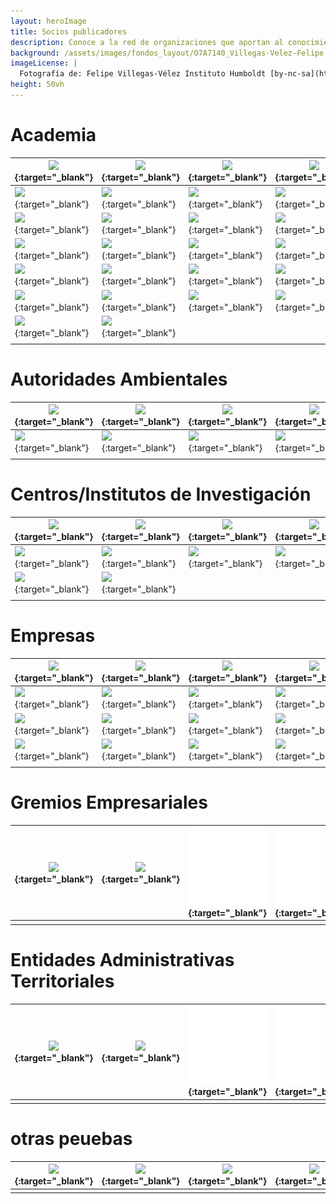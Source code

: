 ```yaml
---
layout: heroImage
title: Socios publicadores
description: Conoce a la red de organizaciones que aportan al conocimiento libre y gratuito sobre biodiversidad en el país.
background: /assets/images/fondos_layout/O7A7140_Villegas-Velez-Felipe.jpg
imageLicense: |
  Fotografía de: Felipe Villegas-Vélez Instituto Humboldt [by-nc-sa](https://creativecommons.org/licenses/by-nc-sa/3.0/) 
height: 50vh
---
```



# Academia

|  [![](https://statics.sibcolombia.net/sib-resources/images/logos-socios/500px/lasalle.jpg)](https://www.gbif.org/publisher/478a9e81-e716-42dc-a68d-03487953a32e){:target="_blank"}  |  [![](https://statics.sibcolombia.net/sib-resources/images/logos-socios/500px/udenar.jpg)](https://www.gbif.org/publisher/58c7e325-82fc-446d-9406-851b4d357db7){:target="_blank"}  |  [![](https://statics.sibcolombia.net/sib-resources/images/logos-socios/500px/udea.jpg)](http://www.gbif.org/publisher/cccff716-2694-4209-9f9e-2f7a484465a0){:target="_blank"}  |  [![](https://statics.sibcolombia.net/sib-resources/images/logos-socios/500px/uniandes.jpg)](https://www.gbif.org/publisher/77c64839-4c99-4a40-beb3-cd16afc23540){:target="_blank"}  |  [![](https://statics.sibcolombia.net/sib-resources/images/logos-socios/500px/univalle.jpg)](https://www.gbif.org/publisher/85be57ed-f187-49c9-b7ff-eaa622e06217){:target="_blank"}  |  [![](https://statics.sibcolombia.net/sib-resources/images/logos-socios/500px/unimagdalena.jpg)](https://www.gbif.org/publisher/30ff48bd-4dd1-429d-a5a5-348c8e5fbfb1){:target="_blank"} |
|---|---|---|---|---|---|
|  [![](https://statics.sibcolombia.net/sib-resources/images/logos-socios/500px/unal.jpg)](https://www.gbif.org/publisher/eac88d99-9f6c-4031-8fc4-8088f0e0dfe7){:target="_blank"}  |  [![](https://statics.sibcolombia.net/sib-resources/images/logos-socios/500px/uptc.jpg)](http://www.gbif.org/publisher/ad3f9c5f-5021-45a3-a7c4-3e64895f6f79){:target="_blank"}  |  [![](https://statics.sibcolombia.net/sib-resources/images/logos-socios/500px/puj.jpg)](http://www.gbif.org/publisher/0e2f2e28-7790-4c82-b8fb-6ef7b4c764e2){:target="_blank"}  |  [![](https://statics.sibcolombia.net/sib-resources/images/logos-socios/500px/utch.jpg)](http://www.gbif.org/publisher/073e52d4-44bd-41d7-bdfa-88c2735c694b){:target="_blank"}  |  [![](https://statics.sibcolombia.net/sib-resources/images/logos-socios/500px/uis.jpg)](http://www.gbif.org/publisher/6c147991-c3bf-453d-a778-3bea9a534804){:target="_blank"}  |  [![](https://statics.sibcolombia.net/sib-resources/images/logos-socios/500px/uco.jpg)](http://www.gbif.org/publisher/c8f840a3-4949-4e18-82e9-5771c3e57129){:target="_blank"} |
|  [![](https://statics.sibcolombia.net/sib-resources/images/logos-socios/500px/ut.jpg)](http://www.gbif.org/publisher/5a45153b-bdf9-44ae-b7a7-e3261896540b){:target="_blank"}  |  [![](https://statics.sibcolombia.net/sib-resources/images/logos-socios/500px/icesi.jpg)](http://www.gbif.org/publisher/7d91f9bd-f6cd-48e3-ba81-3c228cf5e13a){:target="_blank"}  |  [![](https://statics.sibcolombia.net/sib-resources/images/logos-socios/500px/itm.jpg)](http://www.gbif.org/publisher/34770310-601a-43e0-84fb-ed81661c2d00){:target="_blank"}  |  [![](https://statics.sibcolombia.net/sib-resources/images/logos-socios/500px/unicordoba.jpg)](http://www.gbif.org/publisher/dec5e6c9-0156-4fa0-b01c-e642dbff48fc){:target="_blank"}  |  [![](https://statics.sibcolombia.net/sib-resources/images/logos-socios/500px/utp.jpg)](http://www.gbif.org/publisher/06f46c98-9794-4d96-a014-aecdf24dbd7e){:target="_blank"}  |  [![](https://statics.sibcolombia.net/sib-resources/images/logos-socios/500px/uniamazonia.jpg)](http://www.gbif.org/publisher/256035fe-75ff-4a7c-94bc-86af590c9050){:target="_blank"} |
|  [![](https://statics.sibcolombia.net/sib-resources/images/logos-socios/500px/unbosque.jpg)](http://www.gbif.org/publisher/e0455781-2311-4b5b-8cc0-421d73e04f1b){:target="_blank"}  |  [![](https://statics.sibcolombia.net/sib-resources/images/logos-socios/500px/udistrital.jpg)](http://www.gbif.org/publisher/b8cd2cdb-ee95-409c-b1b8-e09bab4f9a70){:target="_blank"}  |  [![](https://statics.sibcolombia.net/sib-resources/images/logos-socios/500px/uniquindio.jpg)](http://www.gbif.org/publisher/bc709e2f-6eb4-4cbe-a295-e12eed0679f2){:target="_blank"}  |  [![](https://statics.sibcolombia.net/sib-resources/images/logos-socios/500px/ucaldas.jpg)](http://www.gbif.org/publisher/f7f9717e-9e50-4a00-a30f-7b134390a566){:target="_blank"}  |  [![](https://statics.sibcolombia.net/sib-resources/images/logos-socios/500px/itp.jpg)](http://www.gbif.org/publisher/882d4191-4161-4fde-9e94-20fbb44901c8){:target="_blank"}  |  [![](https://statics.sibcolombia.net/sib-resources/images/logos-socios/500px/unicauca.jpg)](http://www.gbif.org/publisher/695bd197-a0b6-4937-9867-414e84d3a96d){:target="_blank"} |
|  [![](https://statics.sibcolombia.net/sib-resources/images/logos-socios/500px/unillanos.jpg)](http://www.gbif.org/publisher/2fff5d0c-6bbd-432d-8832-cc4e307a267f){:target="_blank"}  |  [![](https://statics.sibcolombia.net/sib-resources/images/logos-socios/500px/ces.jpg)](http://www.gbif.org/publisher/450bdfce-76f7-483e-b4c4-cab6a3daebba){:target="_blank"}  |  [![](https://statics.sibcolombia.net/sib-resources/images/logos-socios/500px/udca.jpg)](http://www.gbif.org/publisher/814bd44e-34d6-46e1-a143-0c12d03f3eba){:target="_blank"}  |  [![](https://statics.sibcolombia.net/sib-resources/images/logos-socios/500px/upb.jpg)](http://www.gbif.org/publisher/9ad34578-87e3-4240-93ac-4b1a5c9347dc){:target="_blank"}  |  [![](https://statics.sibcolombia.net/sib-resources/images/logos-socios/500px/unipamplona.jpg)](https://www.gbif.org/publisher/96b23685-f195-4131-af29-ea9e160225dd){:target="_blank"}  |  [![](https://statics.sibcolombia.net/sib-resources/images/logos-socios/500px/unisucre.jpg)](https://www.gbif.org/publisher/341acb6e-2ed2-4c13-af14-5e00173e15f8){:target="_blank"} |
|  [![](https://statics.sibcolombia.net/sib-resources/images/logos-socios/500px/unisinu.jpg)](https://www.gbif.org/publisher/8d9a1a1c-a563-461e-85ef-002861f87bd7){:target="_blank"}  |  [![](https://statics.sibcolombia.net/sib-resources/images/logos-socios/500px/eafit.jpg)](https://www.gbif.org/publisher/57c6cd7f-e50f-441e-849a-3d2e1912cb92){:target="_blank"}  |  [![](https://statics.sibcolombia.net/sib-resources/images/logos-socios/500px/tdea.jpg)](https://www.gbif.org/publisher/63da1b44-176a-4e9b-b418-28fcc182c676){:target="_blank"}  |  [![](https://statics.sibcolombia.net/sib-resources/images/logos-socios/500px/unibague.jpg)](https://www.gbif.org/publisher/ec11396a-66ab-4e57-b9c1-a8aff1cb7a1d){:target="_blank"}  |  [![](https://statics.sibcolombia.net/sib-resources/images/logos-socios/500px/corhuila.jpg)](https://www.gbif.org/publisher/57dfb71a-f0aa-47c2-b997-30c6048dc98a){:target="_blank"}  |  [![](https://statics.sibcolombia.net/sib-resources/images/logos-socios/500px/utadeo.jpg)](https://www.gbif.org/publisher/81724943-d4d5-4b72-bfd6-3cfc5725c12a){:target="_blank"} |
|  [![](https://sibcolombia.net/wp-content/uploads/2021/05/usbcali.jpg)](https://www.gbif.org/publisher/0a1fecc6-cc98-47d7-bdd0-42f3c051072f){:target="_blank"}  |  [![](https://statics.sibcolombia.net/sib-resources/images/logos-socios/ipt/unilibre.jpg)](https://www.gbif.org/publisher/0b6c758d-aeac-4bea-a8c9-bd1703468b8a){:target="_blank"} | | | | |
| | | | | | |



# Autoridades Ambientales

|  [![](https://statics.sibcolombia.net/sib-resources/images/logos-socios/500px/cam.jpg)](https://www.gbif.org/publisher/01557d7b-fe92-442a-915c-cc4709eaed23){:target="_blank"}  |  [![](https://statics.sibcolombia.net/sib-resources/images/logos-socios/500px/car.jpg)](https://www.gbif.org/publisher/47380c8a-0edd-4036-b1bc-d852cba8232f){:target="_blank"}  |  [![](https://statics.sibcolombia.net/sib-resources/images/logos-socios/500px/carder.jpg)](https://www.gbif.org/publisher/530adb60-b968-4804-8571-4e8f74b9539d){:target="_blank"}  |  [![](https://statics.sibcolombia.net/sib-resources/images/logos-socios/500px/cdmb.jpg)](https://www.gbif.org/publisher/7a079928-aee9-418a-b083-6152d01c78d6){:target="_blank"}  |  [![](https://statics.sibcolombia.net/sib-resources/images/logos-socios/500px/coralina.jpg)](https://www.gbif.org/publisher/73b7431a-7a64-47f6-9c1b-a030e1a67fa4){:target="_blank"}  |  [![](https://statics.sibcolombia.net/sib-resources/images/logos-socios/500px/corantioquia.jpg)](https://www.gbif.org/publisher/15b278a8-1356-4f7b-ba32-3c733c3d0aac){:target="_blank"} |
|---|---|---|---|---|---|
|  [![](https://statics.sibcolombia.net/sib-resources/images/logos-socios/500px/cormacarena.jpg)](http://www.gbif.org/publisher/4b3fc3ac-227f-477d-9853-cfa76044d108){:target="_blank"}  |  [![](https://statics.sibcolombia.net/sib-resources/images/logos-socios/500px/cornare.jpg)](http://www.gbif.org/publisher/1106e179-e49f-461f-95a6-459bf4d53c1b){:target="_blank"}  |  [![](https://statics.sibcolombia.net/sib-resources/images/logos-socios/500px/corpoamazonia.jpg)](http://www.gbif.org/publisher/52f50975-7f82-4945-8e98-90b983a89bfc){:target="_blank"}  |  [![](https://statics.sibcolombia.net/sib-resources/images/logos-socios/500px/corpoboyaca.jpg)](https://www.gbif.org/publisher/03fefd3c-2809-4966-810d-a6c2205ab899  ){:target="_blank"}  |  [![](https://statics.sibcolombia.net/sib-resources/images/logos-socios/500px/corpocaldas.jpg)](http://www.gbif.org/publisher/015d5ac7-2644-49e9-815e-79468647d6af){:target="_blank"}  |  [![](https://statics.sibcolombia.net/sib-resources/images/logos-socios/500px/corpochivor.jpg)](https://www.gbif.org/publisher/6e051633-cbf0-4729-be54-f7be1e078c97  ){:target="_blank"} |
| | | | | | |




# Centros/Institutos de Investigación

|  [![](https://statics.sibcolombia.net/sib-resources/images/logos-socios/500px/agrosavia.jpg)](https://www.gbif.org/publisher/488f6b87-5688-4c9a-928c-2d5355054b01){:target="_blank"}  |  [![](https://statics.sibcolombia.net/sib-resources/images/logos-socios/500px/bios.jpg)](http://www.gbif.org/publisher/56d218dd-b62e-4ee5-bde6-15f013ad99bb){:target="_blank"}  |  [![](https://statics.sibcolombia.net/sib-resources/images/logos-socios/500px/cenicafe.jpg)](https://www.gbif.org/publisher/da583013-8a1b-4570-b0e4-c7cb25b2e7bf){:target="_blank"}  |  [![](https://statics.sibcolombia.net/sib-resources/images/logos-socios/500px/cenipalma.jpg)](https://www.gbif.org/publisher/23fe61fe-622d-4523-ae45-8c931f22c534){:target="_blank"}  |  [![](https://statics.sibcolombia.net/sib-resources/images/logos-socios/500px/ciat.jpg)](https://www.gbif.org/publisher/fee3882f-5360-4f01-a1ca-767c48fa629c){:target="_blank"}  |  [![](https://statics.sibcolombia.net/sib-resources/images/logos-socios/500px/cipav.jpg)](https://www.gbif.org/publisher/2e7ea925-e11c-451c-9841-0a8e85e5c5dc){:target="_blank"} |
|---|---|---|---|---|---|
|  [![](https://statics.sibcolombia.net/sib-resources/images/logos-socios/500px/corpogen.jpg)](https://www.gbif.org/publisher/2730ae30-29d6-4aa2-99ee-26f483fa718b){:target="_blank"}  |  [![](https://statics.sibcolombia.net/sib-resources/images/logos-socios/500px/iavh.jpg)](http://www.gbif.org/publisher/2a7e3080-28a9-11dd-97cd-b8a03c50a862){:target="_blank"}  |  [![](https://statics.sibcolombia.net/sib-resources/images/logos-socios/500px/icmt.jpg)](http://www.gbif.org/publisher/831c8ca0-3806-4796-b8a3-fb5f15813749){:target="_blank"}  |  [![](https://statics.sibcolombia.net/sib-resources/images/logos-socios/500px/iiap.jpg)](https://www.gbif.org/publisher/e1050db2-9faf-4d72-b860-295debaf9d2a){:target="_blank"}  |  [![](https://statics.sibcolombia.net/sib-resources/images/logos-socios/500px/inciva.jpg)](http://www.gbif.org/publisher/a7e6d0ba-9e3d-4be2-b3ac-2c5e812e0a31){:target="_blank"}  |  [![](https://statics.sibcolombia.net/sib-resources/images/logos-socios/500px/ins.jpg)](https://www.gbif.org/publisher/b8b274e0-3216-48b8-afea-5616ec326ce1){:target="_blank"} |
|  [![](https://statics.sibcolombia.net/sib-resources/images/logos-socios/500px/invemar.jpg)](https://www.gbif.org/publisher/f072f648-b8a4-47a0-9e1c-89d790645b5a){:target="_blank"}  |  [![](https://statics.sibcolombia.net/sib-resources/images/logos-socios/500px/sinchi.jpg)](https://www.gbif.org/publisher/9d77fdeb-100f-4b29-98ad-4effdd824457){:target="_blank"} |
| | | | | | |

# Empresas

 |  [![](https://statics.sibcolombia.net/sib-resources/images/logos-socios/500px/anglogoldashanti.jpg)](https://www.gbif.org/publisher/df604473-66f0-444d-94c4-22795f268afe){:target="_blank"}  |  [![](https://statics.sibcolombia.net/sib-resources/images/logos-socios/500px/ab.jpg)](https://www.gbif.org/es/publisher/6d1beb45-43bc-499a-85a0-f06f67e81591){:target="_blank"}  |  [![](https://statics.sibcolombia.net/sib-resources/images/logos-socios/500px/aigos.jpg)](https://www.gbif.org/publisher/eea64f26-8fd5-49fb-be7e-a1d4cfc051ee){:target="_blank"}  |  [![](https://statics.sibcolombia.net/sib-resources/images/logos-socios/500px/anadarko.jpg)](https://www.gbif.org/publisher/b5904aaf-02c7-4ff3-85a6-0f528dbb632e){:target="_blank"}  |  [![](https://statics.sibcolombia.net/sib-resources/images/logos-socios/500px/biotica.jpg)](https://www.gbif.org/publisher/8e6bc843-c1b4-4b10-b546-881f06049004){:target="_blank"}  |  [![](https://statics.sibcolombia.net/sib-resources/images/logos-socios/500px/celsia.jpg)](https://www.gbif.org/publisher/0fd86a13-3d0d-4d6e-b809-2811706f35d6){:target="_blank"} |
|---|---|---|---|---|---|
|  [![](https://statics.sibcolombia.net/sib-resources/images/logos-socios/500px/cerrejon.jpg)](https://www.gbif.org/publisher/14fb9c57-68a5-4870-b434-5355df7a9c3c){:target="_blank"}  |  [![](https://statics.sibcolombia.net/sib-resources/images/logos-socios/500px/cerromatoso.jpg)](https://www.gbif.org/publisher/1a4f4e64-eb3d-42c3-a359-1be3869b3a20){:target="_blank"}  |  [![](https://statics.sibcolombia.net/sib-resources/images/logos-socios/500px/ciprogress.jpg)](https://www.gbif.org/publisher/03a8bc52-9c2e-4aee-8dd7-9b4d279e4960){:target="_blank"}  |  [![](https://statics.sibcolombia.net/sib-resources/images/logos-socios/500px/comfenalco.jpg)](http://www.gbif.org/publisher/0c0c7309-6a47-4760-9f5c-a48f6d354f75){:target="_blank"}  |  [![](https://statics.sibcolombia.net/sib-resources/images/logos-socios/500px/cunaguaro.jpg)](https://www.gbif.org/publisher/c5245889-c63d-48fa-ae4b-90ddd74f1d2d){:target="_blank"}  |  [![](https://statics.sibcolombia.net/sib-resources/images/logos-socios/ipt/enel.jpg)](https://www.gbif.org/publisher/f442f96e-2017-4cf5-b19f-1f3320ae7577){:target="_blank"} |
|  [![](https://statics.sibcolombia.net/sib-resources/images/logos-socios/ipt/epm.jpg)](https://www.gbif.org/publisher/d42b7e5d-a3e5-4fc2-8b3d-105336d70898){:target="_blank"}  |  [![](https://statics.sibcolombia.net/sib-resources/images/logos-socios/500px/geb.jpg)](https://www.gbif.org/publisher/2977895d-3ce2-4fb9-b62e-a775c8fd9304){:target="_blank"}  |  [![](https://statics.sibcolombia.net/sib-resources/images/logos-socios/500px/hatovial.jpg)](https://www.gbif.org/publisher/90d2e455-c279-4bf1-ba87-806495641e18){:target="_blank"}  |  [![](https://statics.sibcolombia.net/sib-resources/images/logos-socios/500px/holcim.jpg)](https://www.gbif.org/publisher/5e08abdd-46a0-45ec-a2e5-93348975b11d){:target="_blank"}  |  [![](https://statics.sibcolombia.net/sib-resources/images/logos-socios/500px/inerco.jpg)](https://www.gbif.org/publisher/9a21807b-b9c5-4071-b393-764f3cd58abc){:target="_blank"}  |  [![](https://statics.sibcolombia.net/sib-resources/images/logos-socios/500px/isagen.jpg)](https://www.gbif.org/publisher/04ce62dd-30ec-4d98-8b30-b09cafc3ac38){:target="_blank"} |
|  [![](https://statics.sibcolombia.net/sib-resources/images/logos-socios/500px/lapintada.jpg)](https://www.gbif.org/publisher/db41c5c6-d34a-4d27-8ac9-0c8d085393f7){:target="_blank"}  |  [![](https://statics.sibcolombia.net/sib-resources/images/logos-socios/500px/moam.jpg)](https://www.gbif.org/publisher/9a21807b-b9c5-4071-b393-764f3cd58abc){:target="_blank"}  |  [![](https://statics.sibcolombia.net/sib-resources/images/logos-socios/500px/bicentenario.jpg)](http://www.gbif.org/publisher/c3da1f49-b2c8-4751-b72f-28855546ec4c){:target="_blank"}  |  [![](https://statics.sibcolombia.net/sib-resources/images/logos-socios/500px/promigas.jpg)](https://www.gbif.org/publisher/dbc2ab56-d499-403c-8db5-c1a49cd0b75f){:target="_blank"}  |  [![](https://statics.sibcolombia.net/sib-resources/images/logos-socios/500px/stratos.jpg)](https://www.gbif.org/publisher/2c542862-b9dd-40fc-8260-fb434997efa7){:target="_blank"}  |  [![](https://statics.sibcolombia.net/sib-resources/images/logos-socios/500px/terrasos.jpg)](https://www.gbif.org/publisher/f5db868f-e5bf-4208-bd9d-d4063ae1c825){:target="_blank"} |
| | | | | | |


# Gremios Empresariales

|  [![](https://statics.sibcolombia.net/sib-resources/images/logos-socios/500px/fnc.jpg)](https://www.gbif.org/publisher/fe602f47-b553-4291-b6e5-197b9837e167){:target="_blank"}  |  [![](https://statics.sibcolombia.net/sib-resources/images/logos-socios/500px/fedecacao.jpg)](https://www.gbif.org/publisher/37c1c493-782c-4f53-914d-b1f66cdcf61c){:target="_blank"}  |  [![](/comunidad/imagenes/W_Logo500x500.jpg)](){:target="_blank"}  |  [![](/comunidad/imagenes/W_Logo500x500.jpg)](){:target="_blank"}  |  [![](/comunidad/imagenes/W_Logo500x500.jpg)](){:target="_blank"}  |  [![](/comunidad/imagenes/W_Logo500x500.jpg)](){:target="_blank"} |
|---|---|---|---|---|---|
| | | | | | |


# Entidades Administrativas Territoriales

|  [![](https://statics.sibcolombia.net/sib-resources/images/logos-socios/500px/sanandres.jpg)](https://www.gbif.org/publisher/c0fa6fbb-cc9b-423b-b801-c1bb28d6467d){:target="_blank"}  |  [![](https://statics.sibcolombia.net/sib-resources/images/logos-socios/500px/jbb.jpg)](http://www.gbif.org/publisher/eace4687-50e8-4f9a-829b-29ff8ff1fa8b){:target="_blank"}  |  [![](/comunidad/imagenes/W_Logo500x500.jpg)](){:target="_blank"}  |  [![](/comunidad/imagenes/W_Logo500x500.jpg)](){:target="_blank"}  |  [![](/comunidad/imagenes/W_Logo500x500.jpg)](){:target="_blank"}  |  [![](/comunidad/imagenes/W_Logo500x500.jpg)](){:target="_blank"} |
|---|---|---|---|---|---|
| | | | | | |



# otras peuebas

|  [![](https://statics.sibcolombia.net/sib-resources/images/logos-socios/500px/lasalle.jpg)](https://www.gbif.org/publisher/478a9e81-e716-42dc-a68d-03487953a32e){:target="_blank"}  |  [![](https://statics.sibcolombia.net/sib-resources/images/logos-socios/500px/udenar.jpg)](https://www.gbif.org/publisher/58c7e325-82fc-446d-9406-851b4d357db7){:target="_blank"}  |  [![](https://statics.sibcolombia.net/sib-resources/images/logos-socios/500px/udea.jpg)](http://www.gbif.org/publisher/cccff716-2694-4209-9f9e-2f7a484465a0){:target="_blank"}  |  [![](https://statics.sibcolombia.net/sib-resources/images/logos-socios/500px/uniandes.jpg)](https://www.gbif.org/publisher/77c64839-4c99-4a40-beb3-cd16afc23540){:target="_blank"}  |  [![](https://statics.sibcolombia.net/sib-resources/images/logos-socios/500px/univalle.jpg)](https://www.gbif.org/publisher/85be57ed-f187-49c9-b7ff-eaa622e06217){:target="_blank"}  |  [![](https://statics.sibcolombia.net/sib-resources/images/logos-socios/500px/unimagdalena.jpg)](https://www.gbif.org/publisher/30ff48bd-4dd1-429d-a5a5-348c8e5fbfb1){:target="_blank"} |
|---|---|---|---|---|---|
| | | | | | |


